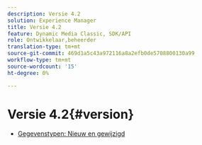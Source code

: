 ```yaml
---
description: Versie 4.2
solution: Experience Manager
title: Versie 4.2
feature: Dynamic Media Classic, SDK/API
role: Ontwikkelaar,beheerder
translation-type: tm+mt
source-git-commit: 469d1a5c43a972116a8a2efb0de5708800130a99
workflow-type: tm+mt
source-wordcount: '15'
ht-degree: 0%

---
```



# Versie 4.2{#version}

* [Gegevenstypen: Nieuw en gewijzigd](r-4-2-types.md)
